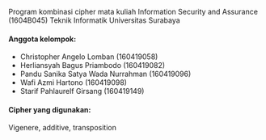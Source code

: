 Program kombinasi cipher mata kuliah Information Security and Assurance (1604B045) Teknik Informatik Universitas Surabaya

#### Anggota kelompok:

- Christopher Angelo Lomban (160419058)
- Herliansyah Bagus Priambodo (160419082)
- Pandu Sanika Satya Wada Nurrahman (160419096)
- Wafi Azmi Hartono (160419098)
- Starif Pahlaurelf Girsang (160419149)

#### Cipher yang digunakan:

Vigenere, additive, transposition

